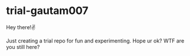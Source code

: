# trial-gautam007
Hey there!✌️

Just creating a trial repo for fun and experimenting. Hope ur ok? WTF are you still here?